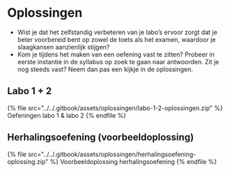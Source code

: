 # Oplossingen

* Wist je dat het zelfstandig verbeteren van je labo’s ervoor zorgt dat je beter voorbereid bent op zowel de toets als het examen, waardoor je slaagkansen aanzienlijk stijgen?
* Kom je tijdens het maken van een oefening vast te zitten? Probeer in eerste instantie in de syllabus op zoek te gaan naar antwoorden. Zit je nog steeds vast? Neem dan pas een kijkje in de oplossingen.

## Labo 1 + 2

{% file src="../../.gitbook/assets/oplossingen/labo-1-2-oplossingen.zip" %}
Oefeningen labo 1 & labo 2
{% endfile %}

## Herhalingsoefening (voorbeeldoplossing)

{% file src="../../.gitbook/assets/oplossingen/herhalingsoefening-oplossing.zip" %}
Voorbeeldoplossing herhalingsoefening
{% endfile %}

